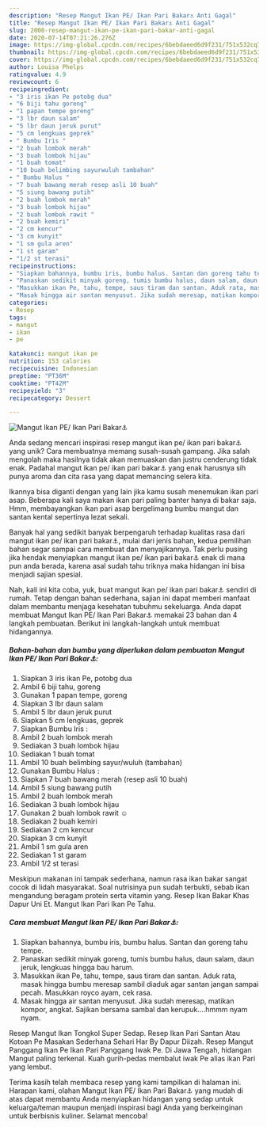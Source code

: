 ```yaml
---
description: "Resep Mangut Ikan PE/ Ikan Pari Bakar⚓ Anti Gagal"
title: "Resep Mangut Ikan PE/ Ikan Pari Bakar⚓ Anti Gagal"
slug: 2000-resep-mangut-ikan-pe-ikan-pari-bakar-anti-gagal
date: 2020-07-14T07:21:26.276Z
image: https://img-global.cpcdn.com/recipes/6bebdaeed6d9f231/751x532cq70/mangut-ikan-pe-ikan-pari-bakar⚓-foto-resep-utama.jpg
thumbnail: https://img-global.cpcdn.com/recipes/6bebdaeed6d9f231/751x532cq70/mangut-ikan-pe-ikan-pari-bakar⚓-foto-resep-utama.jpg
cover: https://img-global.cpcdn.com/recipes/6bebdaeed6d9f231/751x532cq70/mangut-ikan-pe-ikan-pari-bakar⚓-foto-resep-utama.jpg
author: Louisa Phelps
ratingvalue: 4.9
reviewcount: 6
recipeingredient:
- "3 iris ikan Pe potobg dua"
- "6 biji tahu goreng"
- "1 papan tempe goreng"
- "3 lbr daun salam"
- "5 lbr daun jeruk purut"
- "5 cm lengkuas geprek"
- " Bumbu Iris "
- "2 buah lombok merah"
- "3 buah lombok hijau"
- "1 buah tomat"
- "10 buah belimbing sayurwuluh tambahan"
- " Bumbu Halus "
- "7 buah bawang merah resep asli 10 buah"
- "5 siung bawang putih"
- "2 buah lombok merah"
- "3 buah lombok hijau"
- "2 buah lombok rawit "
- "2 buah kemiri"
- "2 cm kencur"
- "3 cm kunyit"
- "1 sm gula aren"
- "1 st garam"
- "1/2 st terasi"
recipeinstructions:
- "Siapkan bahannya, bumbu iris, bumbu halus. Santan dan goreng tahu tempe."
- "Panaskan sedikit minyak goreng, tumis bumbu halus, daun salam, daun jeruk, lengkuas hingga bau harum."
- "Masukkan ikan Pe, tahu, tempe, saus tiram dan santan. Aduk rata, masak hingga bumbu meresap sambil diaduk agar santan jangan sampai pecah. Masukkan royco ayam, cek rasa."
- "Masak hingga air santan menyusut. Jika sudah meresap, matikan kompor, angkat. Sajikan bersama sambal dan kerupuk....hmmm nyam nyam."
categories:
- Resep
tags:
- mangut
- ikan
- pe

katakunci: mangut ikan pe 
nutrition: 153 calories
recipecuisine: Indonesian
preptime: "PT36M"
cooktime: "PT42M"
recipeyield: "3"
recipecategory: Dessert

---
```



![Mangut Ikan PE/ Ikan Pari Bakar⚓](https://img-global.cpcdn.com/recipes/6bebdaeed6d9f231/751x532cq70/mangut-ikan-pe-ikan-pari-bakar⚓-foto-resep-utama.jpg)

Anda sedang mencari inspirasi resep mangut ikan pe/ ikan pari bakar⚓ yang unik? Cara membuatnya memang susah-susah gampang. Jika salah mengolah maka hasilnya tidak akan memuaskan dan justru cenderung tidak enak. Padahal mangut ikan pe/ ikan pari bakar⚓ yang enak harusnya sih punya aroma dan cita rasa yang dapat memancing selera kita.

Ikannya bisa diganti dengan yang lain jika kamu susah menemukan ikan pari asap. Beberapa kali saya makan ikan pari paling banter hanya di bakar saja. Hmm, membayangkan ikan pari asap bergelimang bumbu mangut dan santan kental sepertinya lezat sekali.

Banyak hal yang sedikit banyak berpengaruh terhadap kualitas rasa dari mangut ikan pe/ ikan pari bakar⚓, mulai dari jenis bahan, kedua pemilihan bahan segar sampai cara membuat dan menyajikannya. Tak perlu pusing jika hendak menyiapkan mangut ikan pe/ ikan pari bakar⚓ enak di mana pun anda berada, karena asal sudah tahu triknya maka hidangan ini bisa menjadi sajian spesial.


Nah, kali ini kita coba, yuk, buat mangut ikan pe/ ikan pari bakar⚓ sendiri di rumah. Tetap dengan bahan sederhana, sajian ini dapat memberi manfaat dalam membantu menjaga kesehatan tubuhmu sekeluarga. Anda dapat membuat Mangut Ikan PE/ Ikan Pari Bakar⚓ memakai 23 bahan dan 4 langkah pembuatan. Berikut ini langkah-langkah untuk membuat hidangannya.

<!--inarticleads1-->

##### Bahan-bahan dan bumbu yang diperlukan dalam pembuatan Mangut Ikan PE/ Ikan Pari Bakar⚓:

1. Siapkan 3 iris ikan Pe, potobg dua
1. Ambil 6 biji tahu, goreng
1. Gunakan 1 papan tempe, goreng
1. Siapkan 3 lbr daun salam
1. Ambil 5 lbr daun jeruk purut
1. Siapkan 5 cm lengkuas, geprek
1. Siapkan  Bumbu Iris :
1. Ambil 2 buah lombok merah
1. Sediakan 3 buah lombok hijau
1. Sediakan 1 buah tomat
1. Ambil 10 buah belimbing sayur/wuluh (tambahan)
1. Gunakan  Bumbu Halus :
1. Siapkan 7 buah bawang merah (resep asli 10 buah)
1. Ambil 5 siung bawang putih
1. Ambil 2 buah lombok merah
1. Sediakan 3 buah lombok hijau
1. Gunakan 2 buah lombok rawit ☺
1. Sediakan 2 buah kemiri
1. Sediakan 2 cm kencur
1. Siapkan 3 cm kunyit
1. Ambil 1 sm gula aren
1. Sediakan 1 st garam
1. Ambil 1/2 st terasi


Meskipun makanan ini tampak sederhana, namun rasa ikan bakar sangat cocok di lidah masyarakat. Soal nutrisinya pun sudah terbukti, sebab ikan mengandung beragam protein serta vitamin yang. Resep Ikan Bakar Khas Dapur Uni Et. Mangut Ikan Pari Ikan Pe Tahu. 

<!--inarticleads2-->

##### Cara membuat Mangut Ikan PE/ Ikan Pari Bakar⚓:

1. Siapkan bahannya, bumbu iris, bumbu halus. Santan dan goreng tahu tempe.
1. Panaskan sedikit minyak goreng, tumis bumbu halus, daun salam, daun jeruk, lengkuas hingga bau harum.
1. Masukkan ikan Pe, tahu, tempe, saus tiram dan santan. Aduk rata, masak hingga bumbu meresap sambil diaduk agar santan jangan sampai pecah. Masukkan royco ayam, cek rasa.
1. Masak hingga air santan menyusut. Jika sudah meresap, matikan kompor, angkat. Sajikan bersama sambal dan kerupuk....hmmm nyam nyam.


Resep Mangut Ikan Tongkol Super Sedap. Resep Ikan Pari Santan Atau Kotoan Pe Masakan Sederhana Sehari Har By Dapur Diizah. Resep Mangut Panggang Ikan Pe Ikan Pari Panggang Iwak Pe. Di Jawa Tengah, hidangan Mangut paling terkenal. Kuah gurih-pedas membalut iwak Pe alias ikan Pari yang lembut. 

Terima kasih telah membaca resep yang kami tampilkan di halaman ini. Harapan kami, olahan Mangut Ikan PE/ Ikan Pari Bakar⚓ yang mudah di atas dapat membantu Anda menyiapkan hidangan yang sedap untuk keluarga/teman maupun menjadi inspirasi bagi Anda yang berkeinginan untuk berbisnis kuliner. Selamat mencoba!
